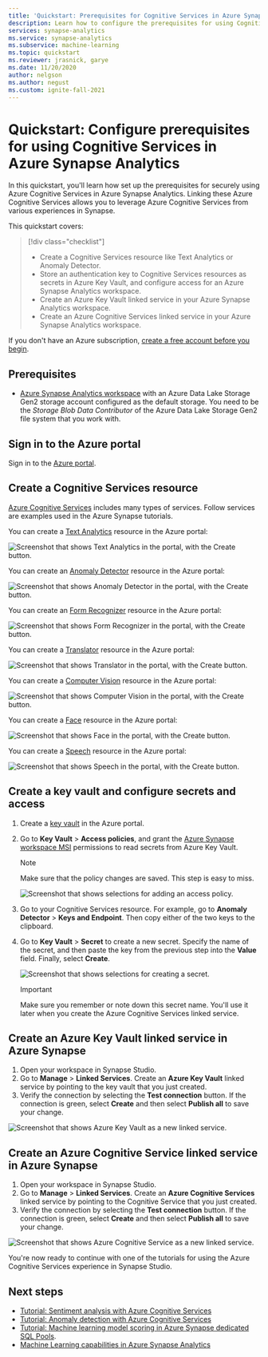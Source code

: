 ```yaml
---
title: 'Quickstart: Prerequisites for Cognitive Services in Azure Synapse Analytics'
description: Learn how to configure the prerequisites for using Cognitive Services in Azure Synapse.
services: synapse-analytics
ms.service: synapse-analytics
ms.subservice: machine-learning
ms.topic: quickstart
ms.reviewer: jrasnick, garye
ms.date: 11/20/2020
author: nelgson
ms.author: negust
ms.custom: ignite-fall-2021
---
```


# Quickstart: Configure prerequisites for using Cognitive Services in Azure Synapse Analytics

In this quickstart, you'll learn how set up the prerequisites for securely using Azure Cognitive Services in Azure Synapse Analytics. Linking these Azure Cognitive Services allows you to leverage Azure Cognitive Services from various experiences in Synapse.

This quickstart covers:
> [!div class="checklist"]
> - Create a Cognitive Services resource like Text Analytics or Anomaly Detector.
> - Store an authentication key to Cognitive Services resources as secrets in Azure Key Vault, and configure access for an Azure Synapse Analytics workspace.
> - Create an Azure Key Vault linked service in your Azure Synapse Analytics workspace.
> - Create an Azure Cognitive Services linked service in your Azure Synapse Analytics workspace.

If you don't have an Azure subscription, [create a free account before you begin](https://azure.microsoft.com/free/).

## Prerequisites

- [Azure Synapse Analytics workspace](../get-started-create-workspace.md) with an Azure Data Lake Storage Gen2 storage account configured as the default storage. You need to be the *Storage Blob Data Contributor* of the Azure Data Lake Storage Gen2 file system that you work with.

## Sign in to the Azure portal

Sign in to the [Azure portal](https://portal.azure.com/).

## Create a Cognitive Services resource

[Azure Cognitive Services](../../cognitive-services/index.yml) includes many types of services. Follow services are examples used in the Azure Synapse tutorials.

You can create a [Text Analytics](https://ms.portal.azure.com/#create/Microsoft.CognitiveServicesTextAnalytics) resource in the Azure portal:

![Screenshot that shows Text Analytics in the portal, with the Create button.](media/tutorial-configure-cognitive-services/tutorial-configure-cognitive-services-00b.png)

You can create an [Anomaly Detector](https://ms.portal.azure.com/#create/Microsoft.CognitiveServicesTextAnalytics) resource in the Azure portal:

![Screenshot that shows Anomaly Detector in the portal, with the Create button.](media/tutorial-configure-cognitive-services/tutorial-configure-cognitive-services-00a.png)

You can create an [Form Recognizer](https://ms.portal.azure.com/#create/Microsoft.CognitiveServicesFormRecognizer) resource in the Azure portal:

![Screenshot that shows Form Recognizer in the portal, with the Create button.](media/tutorial-configure-cognitive-services/tutorial-configure-form-recognizer.png)

You can create a [Translator](https://ms.portal.azure.com/#create/Microsoft.CognitiveServicesTextTranslation) resource in the Azure portal:

![Screenshot that shows Translator in the portal, with the Create button.](media/tutorial-configure-cognitive-services/tutorial-configure-translator.png)

You can create a [Computer Vision](https://ms.portal.azure.com/#create/Microsoft.CognitiveServicesComputerVision) resource in the Azure portal:

![Screenshot that shows Computer Vision in the portal, with the Create button.](media/tutorial-configure-cognitive-services/tutorial-configure-computer-vision.png)


You can create a [Face](https://ms.portal.azure.com/#create/Microsoft.CognitiveServicesFace) resource in the Azure portal:

![Screenshot that shows Face in the portal, with the Create button.](media/tutorial-configure-cognitive-services/tutorial-configure-face.png)


You can create a [Speech](https://ms.portal.azure.com/#create/Microsoft.CognitiveServicesSpeechServices) resource in the Azure portal:

![Screenshot that shows Speech in the portal, with the Create button.](media/tutorial-configure-cognitive-services/tutorial-configure-speech.png)

## Create a key vault and configure secrets and access

1. Create a [key vault](https://ms.portal.azure.com/#create/Microsoft.KeyVault) in the Azure portal.
2. Go to **Key Vault** > **Access policies**, and grant the [Azure Synapse workspace MSI](../security/synapse-workspace-managed-identity.md) permissions to read secrets from Azure Key Vault.

   > [!NOTE]
   > Make sure that the policy changes are saved. This step is easy to miss.

   ![Screenshot that shows selections for adding an access policy.](media/tutorial-configure-cognitive-services/tutorial-configure-cognitive-services-00c.png)

3. Go to your Cognitive Services resource. For example, go to **Anomaly Detector** > **Keys and Endpoint**. Then copy either of the two keys to the clipboard.

4. Go to **Key Vault** > **Secret** to create a new secret. Specify the name of the secret, and then paste the key from the previous step into the **Value** field. Finally, select **Create**.

   ![Screenshot that shows selections for creating a secret.](media/tutorial-configure-cognitive-services/tutorial-configure-cognitive-services-00d.png)

   > [!IMPORTANT]
   > Make sure you remember or note down this secret name. You'll use it later when you create the Azure Cognitive Services linked service.

## Create an Azure Key Vault linked service in Azure Synapse

1. Open your workspace in Synapse Studio. 
2. Go to **Manage** > **Linked Services**. Create an **Azure Key Vault** linked service by pointing to the key vault that you just created. 
3. Verify the connection by selecting the **Test connection** button. If the connection is green, select **Create** and then select **Publish all** to save your change.

![Screenshot that shows Azure Key Vault as a new linked service.](media/tutorial-configure-cognitive-services/tutorial-configure-cognitive-services-00e.png)


## Create an Azure Cognitive Service linked service in Azure Synapse

1. Open your workspace in Synapse Studio.
2. Go to **Manage** > **Linked Services**. Create an **Azure Cognitive Services** linked service by pointing to the Cognitive Service that you just created. 
3. Verify the connection by selecting the **Test connection** button. If the connection is green, select **Create** and then select **Publish all** to save your change.

![Screenshot that shows Azure Cognitive Service as a new linked service.](media/tutorial-configure-cognitive-services/tutorial-configure-cognitive-services-linked-service.png)

You're now ready to continue with one of the tutorials for using the Azure Cognitive Services experience in Synapse Studio.

## Next steps

- [Tutorial: Sentiment analysis with Azure Cognitive Services](tutorial-cognitive-services-sentiment.md)
- [Tutorial: Anomaly detection with Azure Cognitive Services](tutorial-cognitive-services-sentiment.md)
- [Tutorial: Machine learning model scoring in Azure Synapse dedicated SQL Pools](tutorial-sql-pool-model-scoring-wizard.md).
- [Machine Learning capabilities in Azure Synapse Analytics](what-is-machine-learning.md)
